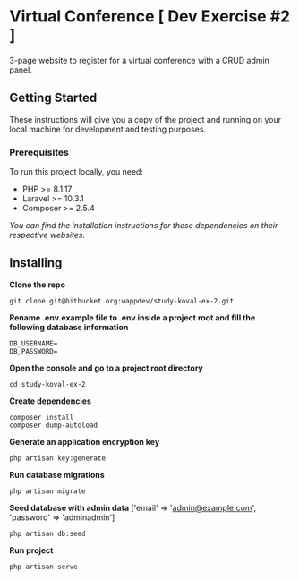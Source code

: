 # Virtual Conference [ Dev Exercise #2 ] 

3-page website to register for a virtual conference with a CRUD admin panel. 

## Getting Started
These instructions will give you a copy of the project and running on your local machine for development and testing purposes. 

### Prerequisites
To run this project locally, you need:
- PHP >= 8.1.17
- Laravel >= 10.3.1
- Composer >= 2.5.4 

*You can find the installation instructions for these dependencies on their respective websites.*

## Installing
**Clone the repo**
```
git clone git@bitbucket.org:wappdev/study-koval-ex-2.git
```

**Rename .env.example file to .env inside a project root and fill the following database information** 
```
DB_USERNAME= 
DB_PASSWORD= 
```

**Open the console and go to a project root directory**
```
cd study-koval-ex-2
```

**Create dependencies**
```
composer install
composer dump-autoload
```

**Generate an application encryption key** 
```
php artisan key:generate
```

**Run database migrations** 
```
php artisan migrate
```

**Seed database with admin data** ['email' => 'admin@example.com', 'password' => 'adminadmin']
```
php artisan db:seed
```

**Run project**
```
php artisan serve
```
